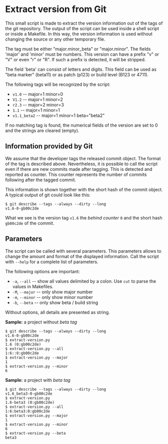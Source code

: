 # Extract version from Git

This small script is made to extract the version information out of the tags of
the git repository. The output of the script can be used inside a shell script
or inside a Makefile. In this way, the version information is used without
changing the source or any other temporary file.

The tag must be either "major.minor_beta" or "major.minor". The fields 'major'
and 'minor' must be numbers. This version can have a prefix "v" or "V" or even
"r" or "R". If such a prefix is detected, it will be stripped.

The field 'beta' can consist of letters and digits. This field can be used as
"beta marker" (beta11) or as patch (p123) or build level (B123 or 4711).

The following tags will be recognized by the script:
* `v1.0` -- major=1 minor=0
* `V1.2` -- major=1 minor=2
* `r2.3` -- major=2 minor=3
* `1.1` -- major=1 minor=1
* `v1.1_beta2` -- major=1 minor=1 beta="beta2"

If no matching tag is found, the numerical fields of the version
are set to 0 and the strings are cleared (empty).


## Information provided by Git

We assume that the developer tags the released commit object. The format of
the tag is described above. Nevertheless, it is possible to call the
script even if there are new commits made after tagging. This is detected and
reported as counter. This counter represents the number of commits following
after the tagged commit.

This information is shown together with the short hash of the commit object. A
typical output of git could look like this:

~~~~
$ git describe --tags --always --dirty --long
v1.6-0-gb00c2de
~~~~

What we see is the version tag `v1.6` the *behind counter* `0` and the short
hash `gb00c2de` of the commit.


## Parameters

The script can be called with several parameters. This parameters allows to
change the amount and format of the displayed information. Call the script with
`--help` for a complete list of parameters.

The following options are important:

* `-a`, `--all`      -- show all values delimited by a colon. Use `cut` to parse the values in Makefiles.
* `-M`, `--major`    -- only show major number
* `-m`, `--minor`    -- only show minor number
* `-b`, `--beta`     -- only show beta / build string

Without options, all details are presented as string.

**Sample:** a project without *beta tag*
~~~~
$ git describe --tags --always --dirty --long
v1.6-0-gb00c2de
$ extract-version.py
1.6 (0:gb00c2de)
$ extract-version.py --all
1:6::0:gb00c2de
$ extract-version.py --major
1
$ extract-version.py --minor
6
~~~~

**Sample:** a project with *beta tag*
~~~~
$ git describe --tags --always --dirty --long
v1.6_beta3-0-gb00c2de
$ extract-version.py
1.6-beta3 (0:gb00c2de)
$ extract-version.py --all
1:6:beta3:0:gb00c2de
$ extract-version.py --major
1
$ extract-version.py --minor
6
$ extract-version.py --beta
beta3
~~~~
